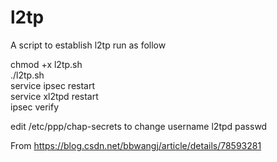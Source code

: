 # l2tp
A script to establish l2tp
run as follow


chmod +x l2tp.sh  
./l2tp.sh  
service ipsec restart  
service xl2tpd restart  
ipsec verify  

edit /etc/ppp/chap-secrets to change  username   l2tpd   passwd 


From https://blog.csdn.net/bbwangj/article/details/78593281

